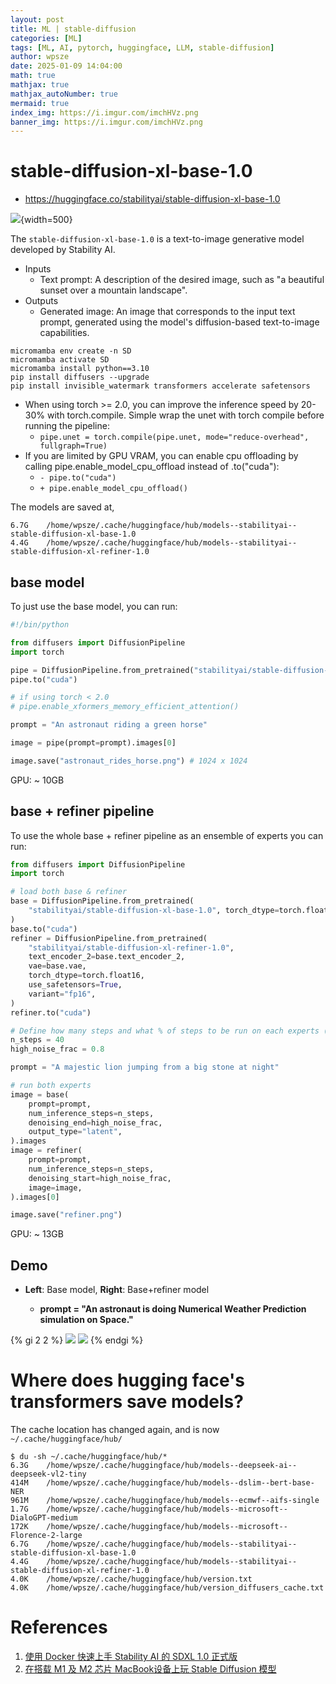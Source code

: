 ```yaml
---
layout: post
title: ML | stable-diffusion
categories: [ML]
tags: [ML, AI, pytorch, huggingface, LLM, stable-diffusion]
author: wpsze
date: 2025-01-09 14:04:00
math: true
mathjax: true
mathjax_autoNumber: true
mermaid: true
index_img: https://i.imgur.com/imchHVz.png
banner_img: https://i.imgur.com/imchHVz.png
---
```


# stable-diffusion-xl-base-1.0

- <https://huggingface.co/stabilityai/stable-diffusion-xl-base-1.0>

![](https://huggingface.co/stabilityai/stable-diffusion-xl-base-1.0/resolve/main/pipeline.png){width=500}

The `stable-diffusion-xl-base-1.0` is a text-to-image generative model developed by Stability AI.

- Inputs
  - Text prompt: A description of the desired image, such as "a beautiful sunset over a mountain landscape".
- Outputs
  - Generated image: An image that corresponds to the input text prompt, generated using the model's diffusion-based text-to-image capabilities.

```console
micromamba env create -n SD
micromamba activate SD
micromamba install python==3.10
pip install diffusers --upgrade
pip install invisible_watermark transformers accelerate safetensors
```

- When using torch >= 2.0, you can improve the inference speed by 20-30% with torch.compile. Simple wrap the unet with torch compile before running the pipeline:
  - `pipe.unet = torch.compile(pipe.unet, mode="reduce-overhead", fullgraph=True)`
- If you are limited by GPU VRAM, you can enable cpu offloading by calling pipe.enable_model_cpu_offload instead of .to("cuda"):
  - `- pipe.to("cuda")`
  - `+ pipe.enable_model_cpu_offload()`

The models are saved at,

```console
6.7G	/home/wpsze/.cache/huggingface/hub/models--stabilityai--stable-diffusion-xl-base-1.0
4.4G	/home/wpsze/.cache/huggingface/hub/models--stabilityai--stable-diffusion-xl-refiner-1.0
```

## base model

To just use the base model, you can run:

```python
#!/bin/python

from diffusers import DiffusionPipeline
import torch

pipe = DiffusionPipeline.from_pretrained("stabilityai/stable-diffusion-xl-base-1.0", torch_dtype=torch.float16, use_safetensors=True, variant="fp16")
pipe.to("cuda")

# if using torch < 2.0
# pipe.enable_xformers_memory_efficient_attention()

prompt = "An astronaut riding a green horse"

image = pipe(prompt=prompt).images[0]

image.save("astronaut_rides_horse.png") # 1024 x 1024
```

GPU: ~ 10GB 



## base + refiner pipeline

To use the whole base + refiner pipeline as an ensemble of experts you can run:

```python
from diffusers import DiffusionPipeline
import torch

# load both base & refiner
base = DiffusionPipeline.from_pretrained(
    "stabilityai/stable-diffusion-xl-base-1.0", torch_dtype=torch.float16, variant="fp16", use_safetensors=True
)
base.to("cuda")
refiner = DiffusionPipeline.from_pretrained(
    "stabilityai/stable-diffusion-xl-refiner-1.0",
    text_encoder_2=base.text_encoder_2,
    vae=base.vae,
    torch_dtype=torch.float16,
    use_safetensors=True,
    variant="fp16",
)
refiner.to("cuda")

# Define how many steps and what % of steps to be run on each experts (80/20) here
n_steps = 40
high_noise_frac = 0.8

prompt = "A majestic lion jumping from a big stone at night"

# run both experts
image = base(
    prompt=prompt,
    num_inference_steps=n_steps,
    denoising_end=high_noise_frac,
    output_type="latent",
).images
image = refiner(
    prompt=prompt,
    num_inference_steps=n_steps,
    denoising_start=high_noise_frac,
    image=image,
).images[0]

image.save("refiner.png") 
```

GPU: ~ 13GB 

## Demo

- **Left**: Base model,    **Right**: Base+refiner model

  - **prompt = "An astronaut is doing Numerical Weather Prediction simulation on Space."**

{% gi 2 2 %}
![](https://i.imgur.com/imchHVz.png)
![](https://i.imgur.com/KKiwfNI.png)
{% endgi %}

# Where does hugging face's transformers save models?

The cache location has changed again, and is now `~/.cache/huggingface/hub/`

```console
$ du -sh ~/.cache/huggingface/hub/*
6.3G	/home/wpsze/.cache/huggingface/hub/models--deepseek-ai--deepseek-vl2-tiny
414M	/home/wpsze/.cache/huggingface/hub/models--dslim--bert-base-NER
961M	/home/wpsze/.cache/huggingface/hub/models--ecmwf--aifs-single
1.7G	/home/wpsze/.cache/huggingface/hub/models--microsoft--DialoGPT-medium
172K	/home/wpsze/.cache/huggingface/hub/models--microsoft--Florence-2-large
6.7G	/home/wpsze/.cache/huggingface/hub/models--stabilityai--stable-diffusion-xl-base-1.0
4.4G	/home/wpsze/.cache/huggingface/hub/models--stabilityai--stable-diffusion-xl-refiner-1.0
4.0K	/home/wpsze/.cache/huggingface/hub/version.txt
4.0K	/home/wpsze/.cache/huggingface/hub/version_diffusers_cache.txt
```


# References

1. [使用 Docker 快速上手 Stability AI 的 SDXL 1.0 正式版](https://soulteary.com/2023/07/29/get-started-with-stability-ai-sdxl-1-0-release-using-docker.html)
2. [在搭载 M1 及 M2 芯片 MacBook设备上玩 Stable Diffusion 模型](https://soulteary.com/2022/12/10/play-the-stable-diffusion-model-on-macbook-devices-with-m1-and-m2-chips.html)